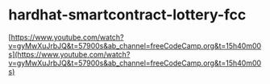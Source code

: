 # hardhat-smartcontract-lottery-fcc

[https://www.youtube.com/watch?v=gyMwXuJrbJQ&t=57900s&ab_channel=freeCodeCamp.org&t=15h40m00s](https://www.youtube.com/watch?v=gyMwXuJrbJQ&t=57900s&ab_channel=freeCodeCamp.org&t=15h40m00s)
